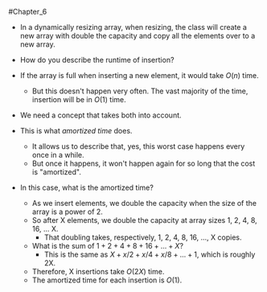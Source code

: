 #Chapter_6 
- In a dynamically resizing array, when resizing, the class will create a new array with double the capacity and copy all the elements over to a new array.
- How do you describe the runtime of insertion?

- If the array is full when inserting a new element, it would take $O(n)$ time.
	- But this doesn't happen very often. The vast majority of the time, insertion will be in $O(1)$ time.
- We need a concept that takes both into account.

- This is what *amortized time* does.
	- It allows us to describe that, yes, this worst case happens every once in a while.
	- But once it happens, it won't happen again for so long that the cost is "amortized".

- In this case, what is the amortized time?
	- As we insert elements, we double the capacity when the size of the array is a power of 2.
	- So after X elements, we double the capacity at array sizes 1, 2, 4, 8, 16, ... X.
		- That doubling takes, respectively, 1, 2, 4, 8, 16, ..., X copies.
	- What is the sum of $1+2+4+8+16+...+X$? 
		- This is the same as $X+x/2+x/4+x/8+...+1$, which is roughly 2X.
	- Therefore, X insertions take $O(2X)$ time.
	- The amortized time for each insertion is $O(1)$.